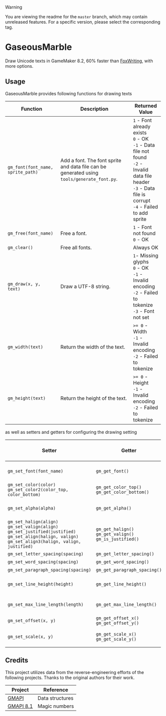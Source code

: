 ﻿> [!Warning]
> You are viewing the readme for the `master` branch, which may contain unreleased features. For a specific version, please select the corresponding tag.
 
# GaseousMarble

Draw Unicode texts in GameMaker 8.2, 60% faster than [FoxWriting](https://github.com/Noisyfox/FoxWriting), with more options.

## Usage

GaseousMarble provides following functions for drawing texts

| **Function** | **Description** | **Returned Value** |
| -- | -- | -- |
| `gm_font(font_name, sprite_path)` | Add a font. The font sprite and data file can be generated using `tools/generate_font.py`. | `1` - Font already exists<br>`0` - OK<br>`-1` - Data file not found<br>`-2` - Invalid data file header<br>`-3` - Data file is corrupt<br>`-4` - Failed to add sprite |
| `gm_free(font_name)` | Free a font. | `1` - Font not found<br>`0` - OK |
| `gm_clear()` | Free all fonts. | Always OK |
| `gm_draw(x, y, text)` | Draw a UTF-8 string. | `1`- Missing glyphs<br>`0` - OK<br>`-1` - Invalid encoding<br>`-2` - Failed to tokenize<br>`-3` - Font not set |
| `gm_width(text)` | Return the width of the text. | `>= 0` - Width<br>`-1` - Invalid encoding<br>`-2` - Failed to tokenize |
| `gm_height(text)` | Return the height of the text. | `>= 0` - Height<br>`-1` - Invalid encoding<br>`-2` - Failed to tokenize |

as well as setters and getters for configuring the drawing setting

| **Setter** | **Getter** | **Setter Returned Value** |
| -- | -- | -- |
| `gm_set_font(font_name)` | `gm_get_font()` | `0` - OK<br>`-1` - Font not found |
| `gm_set_color(color)`<br>`gm_set_color2(color_top, color_bottom)` | `gm_get_color_top()`<br>`gm_get_color_bottom()` | Always OK |
| `gm_set_alpha(alpha)` | `gm_get_alpha()` | `0` - OK<br>`-1` - Invalid argument |
| `gm_set_halign(align)`<br>`gm_set_valign(align)`<br>`gm_set_justified(justified)`<br>`gm_set_align(halign, valign)`<br>`gm_set_align3(halign, valign, justified)` | `gm_get_halign()`<br>`gm_get_valign()`<br>`gm_is_justified()` | Always OK |
| `gm_set_letter_spacing(spacing)` | `gm_get_letter_spacing()` | Always OK |
| `gm_set_word_spacing(spacing)` | `gm_get_word_spacing()` | Always OK |
| `gm_set_paragraph_spacing(spacing)` | `gm_get_paragraph_spacing()` | Always OK |
| `gm_set_line_height(height)` | `gm_get_line_height()` | `0` - OK<br>`-1` - Invalid argument |
| `gm_set_max_line_length(length)` | `gm_get_max_line_length()` | `0` - OK<br>`-1` - Invalid argument |
| `gm_set_offset(x, y)` | `gm_get_offset_x()`<br>`gm_get_offset_y()` | Always OK |
| `gm_set_scale(x, y)` | `gm_get_scale_x()`<br>`gm_get_scale_y()` | `0` - OK<br>`-1` - Invalid argument(s) |

## Credits

This project utilizes data from the reverse-engineering efforts of the following projects. Thanks to the original authors for their work.

| **Project** | **Reference** |
| -- | -- |
| [GMAPI](https://github.com/snakedeveloper/gmapi) | Data structures |
| [GMAPI 8.1](https://github.com/gm-archive/gmapi-8.1) | Magic numbers |
